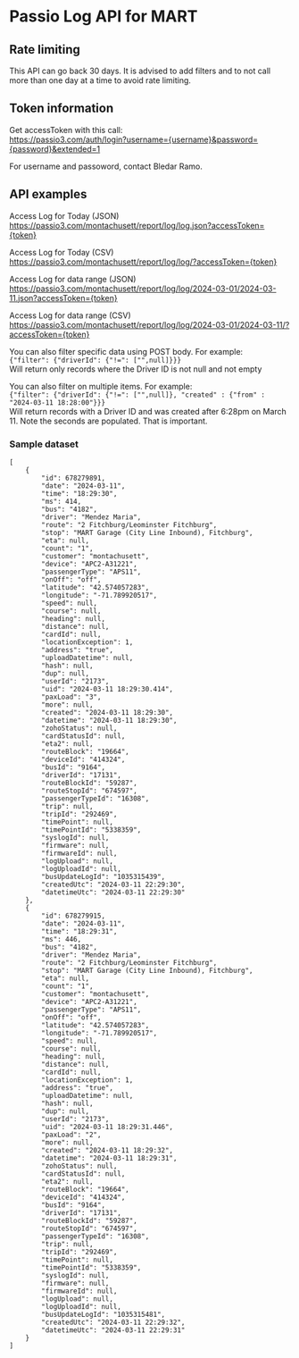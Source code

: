 # Passio Log API for MART


## Rate limiting
This API can go back 30 days. It is advised to add filters and to not call more than one day at a time to avoid rate limiting.

## Token information
Get accessToken with this call:  
https://passio3.com/auth/login?username={username}&password={password}&extended=1

For username and passoword, contact Bledar Ramo.


## API examples
Access Log for Today (JSON)  
https://passio3.com/montachusett/report/log/log.json?accessToken={token}

Access Log for Today (CSV)  
https://passio3.com/montachusett/report/log/log/?accessToken={token}

Access Log for data range (JSON)  
https://passio3.com/montachusett/report/log/log/2024-03-01/2024-03-11.json?accessToken={token}

Access Log for data range (CSV)  
https://passio3.com/montachusett/report/log/log/2024-03-01/2024-03-11/?accessToken={token}

You can also filter specific data using POST body. For example:  
`{"filter": {"driverId": {"!=": ["",null]}}}`  
Will return only records where the Driver ID is not null and not empty

You can also filter on multiple items. For example:  
`{"filter": {"driverId": {"!=": ["",null]}, "created" : {"from" : "2024-03-11 18:28:00"}}}`  
Will return records with a Driver ID and was created after 6:28pm on March 11. Note the seconds are populated. That is important.

### Sample dataset
```
[
    {
        "id": 678279891,
        "date": "2024-03-11",
        "time": "18:29:30",
        "ms": 414,
        "bus": "4182",
        "driver": "Mendez Maria",
        "route": "2 Fitchburg/Leominster Fitchburg",
        "stop": "MART Garage (City Line Inbound), Fitchburg",
        "eta": null,
        "count": "1",
        "customer": "montachusett",
        "device": "APC2-A31221",
        "passengerType": "APS11",
        "onOff": "off",
        "latitude": "42.574057283",
        "longitude": "-71.789920517",
        "speed": null,
        "course": null,
        "heading": null,
        "distance": null,
        "cardId": null,
        "locationException": 1,
        "address": "true",
        "uploadDatetime": null,
        "hash": null,
        "dup": null,
        "userId": "2173",
        "uid": "2024-03-11 18:29:30.414",
        "paxLoad": "3",
        "more": null,
        "created": "2024-03-11 18:29:30",
        "datetime": "2024-03-11 18:29:30",
        "zohoStatus": null,
        "cardStatusId": null,
        "eta2": null,
        "routeBlock": "19664",
        "deviceId": "414324",
        "busId": "9164",
        "driverId": "17131",
        "routeBlockId": "59287",
        "routeStopId": "674597",
        "passengerTypeId": "16308",
        "trip": null,
        "tripId": "292469",
        "timePoint": null,
        "timePointId": "5338359",
        "syslogId": null,
        "firmware": null,
        "firmwareId": null,
        "logUpload": null,
        "logUploadId": null,
        "busUpdateLogId": "1035315439",
        "createdUtc": "2024-03-11 22:29:30",
        "datetimeUtc": "2024-03-11 22:29:30"
    },
    {
        "id": 678279915,
        "date": "2024-03-11",
        "time": "18:29:31",
        "ms": 446,
        "bus": "4182",
        "driver": "Mendez Maria",
        "route": "2 Fitchburg/Leominster Fitchburg",
        "stop": "MART Garage (City Line Inbound), Fitchburg",
        "eta": null,
        "count": "1",
        "customer": "montachusett",
        "device": "APC2-A31221",
        "passengerType": "APS11",
        "onOff": "off",
        "latitude": "42.574057283",
        "longitude": "-71.789920517",
        "speed": null,
        "course": null,
        "heading": null,
        "distance": null,
        "cardId": null,
        "locationException": 1,
        "address": "true",
        "uploadDatetime": null,
        "hash": null,
        "dup": null,
        "userId": "2173",
        "uid": "2024-03-11 18:29:31.446",
        "paxLoad": "2",
        "more": null,
        "created": "2024-03-11 18:29:32",
        "datetime": "2024-03-11 18:29:31",
        "zohoStatus": null,
        "cardStatusId": null,
        "eta2": null,
        "routeBlock": "19664",
        "deviceId": "414324",
        "busId": "9164",
        "driverId": "17131",
        "routeBlockId": "59287",
        "routeStopId": "674597",
        "passengerTypeId": "16308",
        "trip": null,
        "tripId": "292469",
        "timePoint": null,
        "timePointId": "5338359",
        "syslogId": null,
        "firmware": null,
        "firmwareId": null,
        "logUpload": null,
        "logUploadId": null,
        "busUpdateLogId": "1035315481",
        "createdUtc": "2024-03-11 22:29:32",
        "datetimeUtc": "2024-03-11 22:29:31"
    }
]
```



